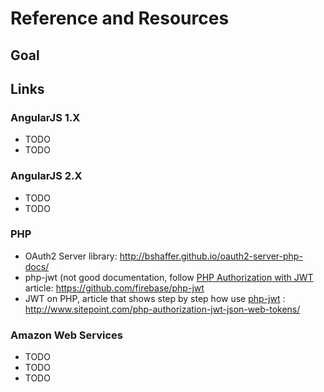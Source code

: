 # Reference and Resources

## Goal


## Links

### AngularJS 1.X

- TODO
- TODO

### AngularJS 2.X

- TODO
- TODO

### PHP

- OAuth2 Server library: http://bshaffer.github.io/oauth2-server-php-docs/
- php-jwt (not good documentation, follow [PHP Authorization with JWT](http://www.sitepoint.com/php-authorization-jwt-json-web-tokens/) article: https://github.com/firebase/php-jwt
- JWT on PHP, article that shows step by step how use [php-jwt](https://github.com/firebase/php-jwt) : http://www.sitepoint.com/php-authorization-jwt-json-web-tokens/

### Amazon Web Services

- TODO
- TODO
- TODO
